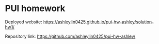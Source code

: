 # PUI homework

Deployed website: https://ashleylin0425.github.io/pui-hw-ashley/solution-hw1/

Repository link: https://github.com/ashleylin0425/pui-hw-ashley/

